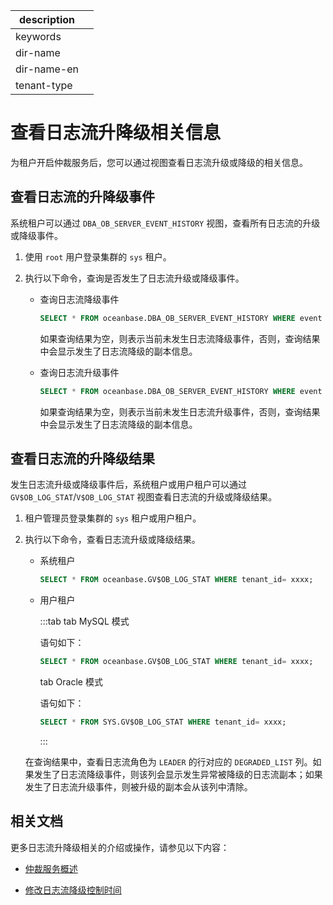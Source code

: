 |description||
|---|---|
|keywords||
|dir-name||
|dir-name-en||
|tenant-type||

# 查看日志流升降级相关信息

为租户开启仲裁服务后，您可以通过视图查看日志流升级或降级的相关信息。

## 查看日志流的升降级事件

系统租户可以通过 `DBA_OB_SERVER_EVENT_HISTORY` 视图，查看所有日志流的升级或降级事件。

1. 使用 `root` 用户登录集群的 `sys` 租户。

2. 执行以下命令，查询是否发生了日志流升级或降级事件。

   * 查询日志流降级事件

        ```sql
        SELECT * FROM oceanbase.DBA_OB_SERVER_EVENT_HISTORY WHERE event LIKE "%DEGRADE%";
        ```

        如果查询结果为空，则表示当前未发生日志流降级事件，否则，查询结果中会显示发生了日志流降级的副本信息。

   * 查询日志流升级事件

        ```sql
        SELECT * FROM oceanbase.DBA_OB_SERVER_EVENT_HISTORY WHERE event LIKE "%UPGRADE%";
        ```

        如果查询结果为空，则表示当前未发生日志流升级事件，否则，查询结果中会显示发生了日志流降级的副本信息。

## 查看日志流的升降级结果

发生日志流升级或降级事件后，系统租户或用户租户可以通过 `GV$OB_LOG_STAT`/`V$OB_LOG_STAT` 视图查看日志流的升级或降级结果。

1. 租户管理员登录集群的 `sys` 租户或用户租户。

2. 执行以下命令，查看日志流升级或降级结果。

   * 系统租户

      ```sql
      SELECT * FROM oceanbase.GV$OB_LOG_STAT WHERE tenant_id= xxxx;
      ```

   * 用户租户

      :::tab
      tab MySQL 模式

      语句如下：

      ```sql
      SELECT * FROM oceanbase.GV$OB_LOG_STAT WHERE tenant_id= xxxx;
      ```

      tab Oracle 模式

      语句如下：

      ```sql
      SELECT * FROM SYS.GV$OB_LOG_STAT WHERE tenant_id= xxxx;
      ```

      :::

   在查询结果中，查看日志流角色为 `LEADER` 的行对应的 `DEGRADED_LIST` 列。如果发生了日志流降级事件，则该列会显示发生异常被降级的日志流副本；如果发生了日志流升级事件，则被升级的副本会从该列中清除。

## 相关文档

更多日志流升降级相关的介绍或操作，请参见以下内容：

* [仲裁服务概述](100.arbitration-service-overview.md)

* [修改日志流降级控制时间](400.modify-the-degradation-timeout.md)